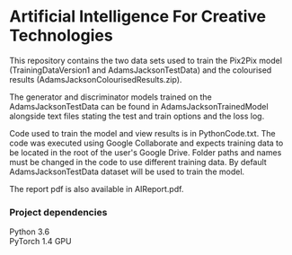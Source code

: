 # Artificial Intelligence For Creative Technologies
This repository contains the two data sets used to train the Pix2Pix model (TrainingDataVersion1 and AdamsJacksonTestData) and the colourised results (AdamsJacksonColourisedResults.zip). 

The generator and discriminator models trained on the AdamsJacksonTestData can be found in AdamsJacksonTrainedModel alongside text files stating the test and train options and the loss log.  

Code used to train the model and view results is in PythonCode.txt. The code was executed using Google Collaborate and expects training data to be located in the root of the user's Google Drive. Folder paths and names must be changed in the code to use different training data. By default AdamsJacksonTestData dataset will be used to train the model.

The report pdf is also available in AIReport.pdf.

### Project dependencies
Python 3.6  
PyTorch 1.4
GPU
